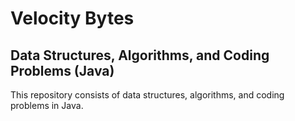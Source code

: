 # Velocity Bytes 
## Data Structures, Algorithms, and Coding Problems (Java)

<div>
This repository consists of data structures, algorithms, 
and coding problems in Java.
</div>